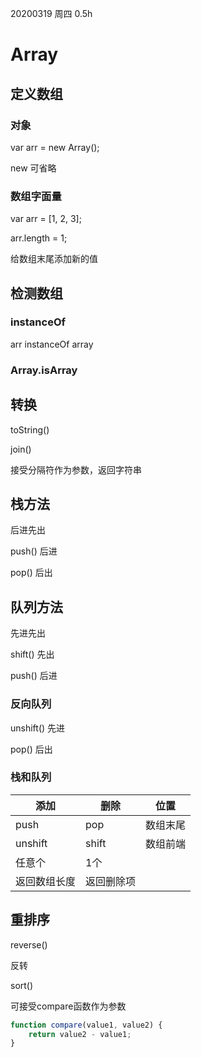 20200319 周四 0.5h


# Array

## 定义数组

### 对象

var arr = new Array();

new 可省略

### 数组字面量

var arr = [1, 2, 3];

arr.length = 1;

给数组末尾添加新的值
## 检测数组

### instanceOf

arr instanceOf array

### Array.isArray 

## 转换

toString()

join()

接受分隔符作为参数，返回字符串

## 栈方法

后进先出

push() 后进

pop() 后出


## 队列方法

先进先出

shift() 先出

push() 后进

### 反向队列

unshift() 先进

pop() 后出

### 栈和队列


添加 | 删除 | 位置
---|---|---
push | pop | 数组末尾
unshift | shift | 数组前端
任意个 | 1个
返回数组长度 | 返回删除项



## 重排序

reverse()

反转

sort()

可接受compare函数作为参数

```js
function compare(value1, value2) {
    return value2 - value1;
}
```
